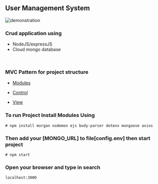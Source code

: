 <div align="left" width="50">

## User Management System

<img src="https://github.com/iNightjar/User-Management-System/blob/master/images/demonstration.gif?raw=true" href="https://github.com/iNightjar" alt="demonstration" />
  
<br>

### Crud application using

* NodeJS/expressJS
* Cloud mongo database

<br>

### MVC Pattern for project structure

* [Modules](https://github.com/iNightjar/User-Management-System/tree/master/views)

* [Control](https://github.com/iNightjar/User-Management-System/tree/master/server)

* [View](https://github.com/iNightjar/User-Management-System/tree/master/assets)

### To run Project Install Modules Using

```
# npm install morgan nodemon ejs body-parser dotenv mongoose axios
```
### Then add your [MONGO_URL] to file[config.env] then start project

```
# npm start 
```


### Open your browser and type in search

```
localhost:3000
```
</div>